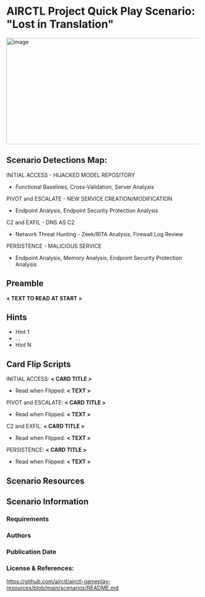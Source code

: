 # AIRCTL Project Quick Play Scenario: "Lost in Translation"

<img width="1481" height="279" alt="image" src="https://github.com/user-attachments/assets/ad347097-26fa-4f2e-a600-1afa017c945a" />


## Scenario Detections Map:
INITIAL ACCESS - HIJACKED MODEL REPOSITORY
- Functional Baselines, Cross-Validation, Server Analysis

PIVOT and ESCALATE - NEW SERVICE CREATION/MODIFICATION
- Endpoint Analysis, Endpoint Security Protection Analysis

C2 and EXFIL - DNS AS C2
- Network Threat Hunting - Zeek/RITA Analysis, Firewall Log Review

PERSISTENCE - MALICIOUS SERVICE
- Endpoint Analysis, Memory Analysis, Endpoint Security Protection Analysis

## Preamble
**< TEXT TO READ AT START >**

## Hints
- Hint 1
- ...
- Hint N

## Card Flip Scripts
INITIAL ACCESS: **< CARD TITLE >**
- Read when Flipped: **< TEXT >**

PIVOT and ESCALATE: **< CARD TITLE >**
- Read when Flipped: **< TEXT >**

C2 and EXFIL: **< CARD TITLE >**
- Read when Flipped: **< TEXT >**

PERSISTENCE: **< CARD TITLE >**
- Read when Flipped: **< TEXT >**

## Scenario Resources

## Scenario Information

### Requirements

### Authors

### Publication Date

### License & References:
https://github.com/airctl/airctl-gameplay-resources/blob/main/scenarios/README.md
